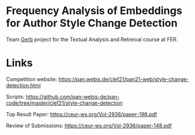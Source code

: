# Frequency Analysis of Embeddings for Author Style Change Detection

Team [Gerb](https://en.wiktionary.org/wiki/Reconstruction:Proto-Indo-European/gerb%CA%B0-) project for the Textual Analysis and Retreival course at FER.

# Links
Competition website:
https://pan.webis.de/clef21/pan21-web/style-change-detection.html

Scripts:
https://github.com/pan-webis-de/pan-code/tree/master/clef21/style-change-detection

Top Result Paper:
https://ceur-ws.org/Vol-2936/paper-198.pdf

Review of Submissions:
https://ceur-ws.org/Vol-2936/paper-148.pdf
